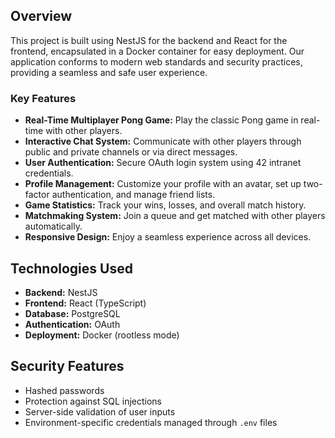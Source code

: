 ## Overview

This project is built using NestJS for the backend and React for the frontend, encapsulated in a Docker container for easy deployment. Our application conforms to modern web standards and security practices, providing a seamless and safe user experience.

### Key Features

- **Real-Time Multiplayer Pong Game:** Play the classic Pong game in real-time with other players.
- **Interactive Chat System:** Communicate with other players through public and private channels or via direct messages.
- **User Authentication:** Secure OAuth login system using 42 intranet credentials.
- **Profile Management:** Customize your profile with an avatar, set up two-factor authentication, and manage friend lists.
- **Game Statistics:** Track your wins, losses, and overall match history.
- **Matchmaking System:** Join a queue and get matched with other players automatically.
- **Responsive Design:** Enjoy a seamless experience across all devices.

## Technologies Used

- **Backend:** NestJS
- **Frontend:** React (TypeScript)
- **Database:** PostgreSQL
- **Authentication:** OAuth
- **Deployment:** Docker (rootless mode)

## Security Features

- Hashed passwords
- Protection against SQL injections
- Server-side validation of user inputs
- Environment-specific credentials managed through `.env` files
